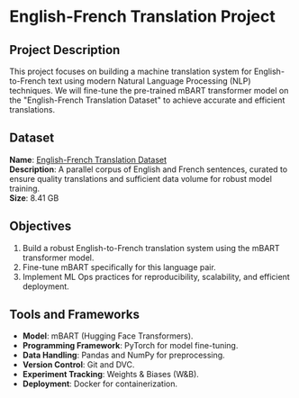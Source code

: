 # English-French Translation Project

## Project Description
This project focuses on building a machine translation system for English-to-French text using modern Natural Language Processing (NLP) techniques. We will fine-tune the pre-trained mBART transformer model on the "English-French Translation Dataset" to achieve accurate and efficient translations.

## Dataset
**Name**: [English-French Translation Dataset](https://www.kaggle.com/datasets/dhruvildave/en-fr-translation-dataset?resource=download)  
**Description**: A parallel corpus of English and French sentences, curated to ensure quality translations and sufficient data volume for robust model training.  
**Size**: 8.41 GB  

## Objectives
1. Build a robust English-to-French translation system using the mBART transformer model.
2. Fine-tune mBART specifically for this language pair.
3. Implement ML Ops practices for reproducibility, scalability, and efficient deployment.

## Tools and Frameworks
- **Model**: mBART (Hugging Face Transformers).
- **Programming Framework**: PyTorch for model fine-tuning.
- **Data Handling**: Pandas and NumPy for preprocessing.
- **Version Control**: Git and DVC.
- **Experiment Tracking**: Weights & Biases (W&B).
- **Deployment**: Docker for containerization.
